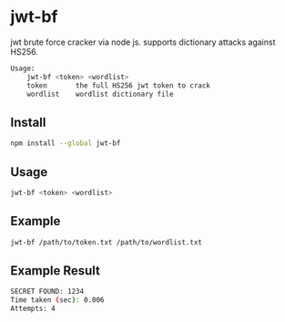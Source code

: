 # jwt-bf

jwt brute force cracker via node js. supports dictionary attacks against HS256.

```bash
Usage:
    jwt-bf <token> <wordlist>
    token       the full HS256 jwt token to crack
    wordlist    wordlist dictionary file
```

## Install

```bash
npm install --global jwt-bf
```

## Usage
```bash
jwt-bf <token> <wordlist>
```

## Example
```bash
jwt-bf /path/to/token.txt /path/to/wordlist.txt
```

## Example Result
```bash
SECRET FOUND: 1234
Time taken (sec): 0.006
Attempts: 4
```